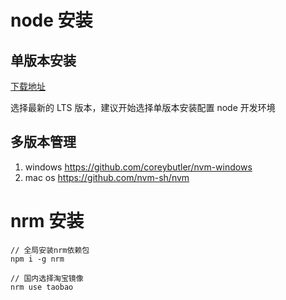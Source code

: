 # node 安装

## 单版本安装

[下载地址](https://nodejs.org/en/)

选择最新的 LTS 版本，建议开始选择单版本安装配置 node 开发环境

## 多版本管理

1. windows
   https://github.com/coreybutler/nvm-windows
2. mac os
   https://github.com/nvm-sh/nvm

# nrm 安装

```
// 全局安装nrm依赖包
npm i -g nrm

// 国内选择淘宝镜像
nrm use taobao
```
